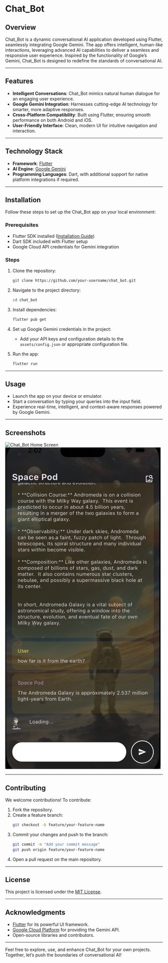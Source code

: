 # Chat_Bot

## Overview
Chat_Bot is a dynamic conversational AI application developed using Flutter, seamlessly integrating Google Gemini. The app offers intelligent, human-like interactions, leveraging advanced AI capabilities to deliver a seamless and responsive user experience. Inspired by the functionality of Google’s Gemini, Chat_Bot is designed to redefine the standards of conversational AI.

---

## Features
- **Intelligent Conversations**: Chat_Bot mimics natural human dialogue for an engaging user experience.
- **Google Gemini Integration**: Harnesses cutting-edge AI technology for smarter, more adaptive responses.
- **Cross-Platform Compatibility**: Built using Flutter, ensuring smooth performance on both Android and iOS.
- **User-Friendly Interface**: Clean, modern UI for intuitive navigation and interaction.

---

## Technology Stack
- **Framework**: [Flutter](https://flutter.dev/)
- **AI Engine**: [Google Gemini](https://cloud.google.com/gemini)
- **Programming Languages**: Dart, with additional support for native platform integrations if required.

---

## Installation
Follow these steps to set up the Chat_Bot app on your local environment:

### Prerequisites
- Flutter SDK installed ([Installation Guide](https://flutter.dev/docs/get-started/install))
- Dart SDK included with Flutter setup
- Google Cloud API credentials for Gemini integration

### Steps
1. Clone the repository:
   ```bash
   git clone https://github.com/your-username/chat_bot.git
   ```
2. Navigate to the project directory:
   ```bash
   cd chat_bot
   ```
3. Install dependencies:
   ```bash
   flutter pub get
   ```
4. Set up Google Gemini credentials in the project:
   - Add your API keys and configuration details to the `assets/config.json` or appropriate configuration file.

5. Run the app:
   ```bash
   flutter run
   ```

---

## Usage
- Launch the app on your device or emulator.
- Start a conversation by typing your queries into the input field.
- Experience real-time, intelligent, and context-aware responses powered by Google Gemini.

---

## Screenshots
![Chat_Bot Home Screen](assets/screenshots/imag1.png)
![Chat_Bot Conversation](assets/screenshots/image2.png)

---

## Contributing
We welcome contributions! To contribute:
1. Fork the repository.
2. Create a feature branch:
   ```bash
   git checkout -b feature/your-feature-name
   ```
3. Commit your changes and push to the branch:
   ```bash
   git commit -m "Add your commit message"
   git push origin feature/your-feature-name
   ```
4. Open a pull request on the main repository.

---

## License
This project is licensed under the [MIT License](LICENSE).

---

## Acknowledgments
- [Flutter](https://flutter.dev/) for its powerful UI framework.
- [Google Cloud Platform](https://cloud.google.com/) for providing the Gemini API.
- Open-source libraries and contributors.

---

Feel free to explore, use, and enhance Chat_Bot for your own projects. Together, let’s push the boundaries of conversational AI!
